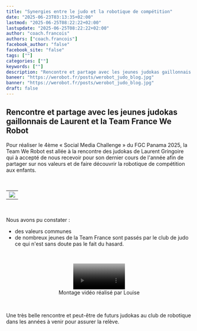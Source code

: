 ```yaml
---
title: "Synergies entre le judo et la robotique de compétition"
date: "2025-06-23T03:13:35+02:00"
lastmod: "2025-06-25T08:22:22+02:00"
lastupdate: "2025-06-25T08:22:22+02:00"
author: "coach.francois"
authors: ["coach.francois"]
facebook_author: "false"
facebook_site: "false"
tags: [""]
categories: [""]
keywords: [""]
description: "Rencontre et partage avec les jeunes judokas gaillonnais de Laurent et la Team France We Robot"
baneer: "https://werobot.fr/posts/werobot_judo_blog.jpg"
banner: "https://werobot.fr/posts/werobot_judo_blog.jpg"
draft: false
---
```

## Rencontre et partage avec les jeunes judokas gaillonnais de Laurent et la Team France We Robot

Pour réaliser le 4ème « Social Media Challenge » du FGC Panama 2025, la Team We Robot est allée à la rencontre des judokas de Laurent Gringoire qui à accepté de nous recevoir pour son dernier cours de l'année afin de partager sur nos valeurs et de faire découvrir la robotique de compétition aux enfants.

<br>
<center>
<table width="35%">
<tr>
<td><img src="https://werobot.fr/posts/werobot_judo_challenge4.jpg"></td>
</tr>
</table>
</center>
<br>

Nous avons pu constater :

 - des valeurs communes
 - de nombreux jeunes de la Team France sont passés par le club de judo ce qui n'est sans doute pas le fait du hasard.

<br>
<center>
<figure>
<video width="33%" controls poster="https://werobot.fr/posts/werobot_judo_training.png">
<source src="https://werobot.fr/posts/werobot_judo.mp4">
</video>
<figcaption>Montage vidéo réalisé par Louise</figcaption>
</figure>
</center>
<br>

Une très belle rencontre et peut-être de futurs judokas au club de robotique dans les années à venir pour assurer la relève.





















